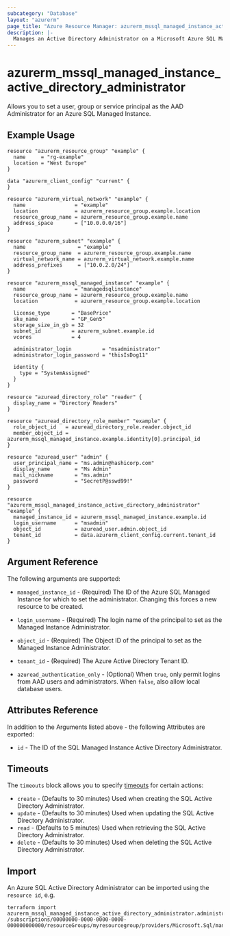 ```yaml
---
subcategory: "Database"
layout: "azurerm"
page_title: "Azure Resource Manager: azurerm_mssql_managed_instance_active_directory_administrator"
description: |-
  Manages an Active Directory Administrator on a Microsoft Azure SQL Managed Instance
---
```


# azurerm_mssql_managed_instance_active_directory_administrator

Allows you to set a user, group or service principal as the AAD Administrator for an Azure SQL Managed Instance.

## Example Usage

```hcl
resource "azurerm_resource_group" "example" {
  name     = "rg-example"
  location = "West Europe"
}

data "azurerm_client_config" "current" {
}

resource "azurerm_virtual_network" "example" {
  name                = "example"
  location            = azurerm_resource_group.example.location
  resource_group_name = azurerm_resource_group.example.name
  address_space       = ["10.0.0.0/16"]
}

resource "azurerm_subnet" "example" {
  name                 = "example"
  resource_group_name  = azurerm_resource_group.example.name
  virtual_network_name = azurerm_virtual_network.example.name
  address_prefixes     = ["10.0.2.0/24"]
}

resource "azurerm_mssql_managed_instance" "example" {
  name                = "managedsqlinstance"
  resource_group_name = azurerm_resource_group.example.name
  location            = azurerm_resource_group.example.location

  license_type       = "BasePrice"
  sku_name           = "GP_Gen5"
  storage_size_in_gb = 32
  subnet_id          = azurerm_subnet.example.id
  vcores             = 4

  administrator_login          = "msadministrator"
  administrator_login_password = "thisIsDog11"

  identity {
    type = "SystemAssigned"
  }
}

resource "azuread_directory_role" "reader" {
  display_name = "Directory Readers"
}

resource "azuread_directory_role_member" "example" {
  role_object_id   = azuread_directory_role.reader.object_id
  member_object_id = azurerm_mssql_managed_instance.example.identity[0].principal_id
}

resource "azuread_user" "admin" {
  user_principal_name = "ms.admin@hashicorp.com"
  display_name        = "Ms Admin"
  mail_nickname       = "ms.admin"
  password            = "SecretP@sswd99!"
}

resource "azurerm_mssql_managed_instance_active_directory_administrator" "example" {
  managed_instance_id = azurerm_mssql_managed_instance.example.id
  login_username      = "msadmin"
  object_id           = azuread_user.admin.object_id
  tenant_id           = data.azurerm_client_config.current.tenant_id
}
```

## Argument Reference

The following arguments are supported:

* `managed_instance_id` - (Required) The ID of the Azure SQL Managed Instance for which to set the administrator. Changing this forces a new resource to be created.

* `login_username` - (Required) The login name of the principal to set as the Managed Instance Administrator.

* `object_id` - (Required) The Object ID of the principal to set as the Managed Instance Administrator.

* `tenant_id` - (Required) The Azure Active Directory Tenant ID.

* `azuread_authentication_only` - (Optional) When `true`, only permit logins from AAD users and administrators. When `false`, also allow local database users.

## Attributes Reference

In addition to the Arguments listed above - the following Attributes are exported:

* `id` - The ID of the SQL Managed Instance Active Directory Administrator.

## Timeouts

The `timeouts` block allows you to specify [timeouts](https://www.terraform.io/language/resources/syntax#operation-timeouts) for certain actions:

* `create` - (Defaults to 30 minutes) Used when creating the SQL Active Directory Administrator.
* `update` - (Defaults to 30 minutes) Used when updating the SQL Active Directory Administrator.
* `read` - (Defaults to 5 minutes) Used when retrieving the SQL Active Directory Administrator.
* `delete` - (Defaults to 30 minutes) Used when deleting the SQL Active Directory Administrator.

## Import

An Azure SQL Active Directory Administrator can be imported using the `resource id`, e.g.

```shell
terraform import azurerm_mssql_managed_instance_active_directory_administrator.administrator /subscriptions/00000000-0000-0000-0000-000000000000/resourceGroups/myresourcegroup/providers/Microsoft.Sql/managedInstances/mymanagedinstance/administrators/activeDirectory
```
